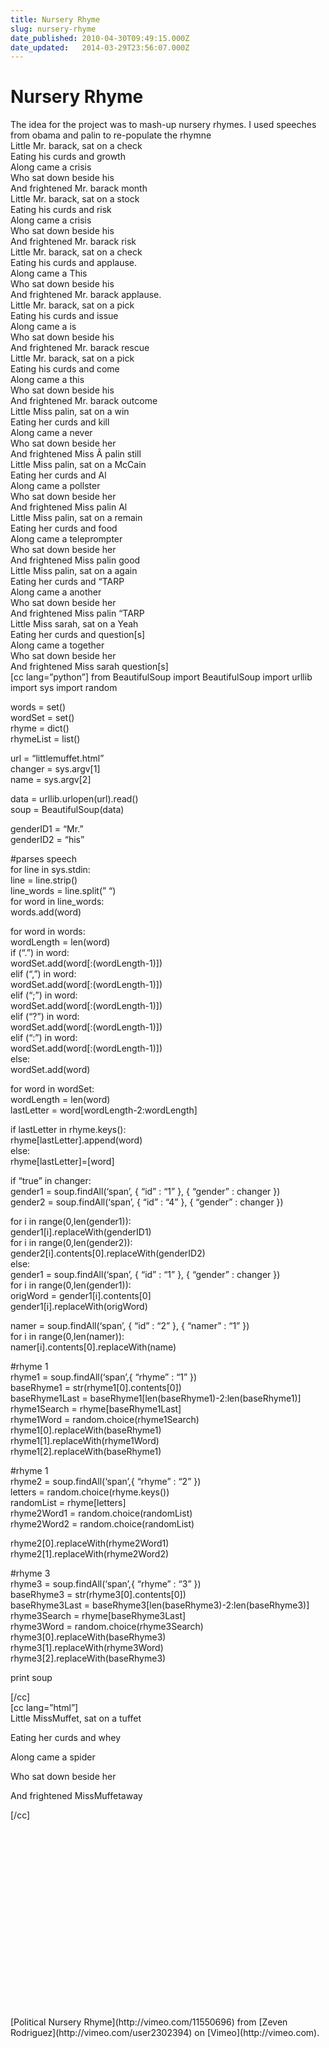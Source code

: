 ```yaml
---
title: Nursery Rhyme
slug: nursery-rhyme
date_published: 2010-04-30T09:49:15.000Z
date_updated:   2014-03-29T23:56:07.000Z
---
```


# Nursery Rhyme

<div id="_mcePaste">The idea for the project was to mash-up nursery rhymes. I used speeches from obama and palin to re-populate the rhymne</div><div></div><div>Little Mr. barack, sat on a check</div><div id="_mcePaste">Eating his curds and growth</div><div id="_mcePaste">Along came a crisis</div><div id="_mcePaste">Who sat down beside his</div><div id="_mcePaste">And frightened Mr. barack month</div><div></div><div><div>Little Mr. barack, sat on a stock</div><div>Eating his curds and risk</div><div>Along came a crisis</div><div>Who sat down beside his</div><div>And frightened Mr. barack risk</div><div></div>

<div>Little Mr. barack, sat on a check</div><div>Eating his curds and applause.</div><div>Along came a This</div><div>Who sat down beside his</div><div>And frightened Mr. barack applause.</div><div></div>

<div>Little Mr. barack, sat on a pick</div><div>Eating his curds and issue</div><div>Along came a is</div><div>Who sat down beside his</div><div>And frightened Mr. barack rescue</div><div></div>

<div>Little Mr. barack, sat on a pick</div><div>Eating his curds and come</div><div>Along came a this</div><div>Who sat down beside his</div><div>And frightened Mr. barack outcome</div><div></div>

<div></div><div>Little Miss palin, sat on a win</div><div>Eating her curds and kill</div><div>Along came a never</div><div>Who sat down beside her</div><div>And frightened Miss Â palin still</div><div></div>

<div>Little Miss palin, sat on a McCain</div><div>Eating her curds and Al</div><div>Along came a pollster</div><div>Who sat down beside her</div><div>And frightened Miss palin Al</div><div></div>

<div>Little Miss palin, sat on a remain</div><div>Eating her curds and food</div><div>Along came a teleprompter</div><div>Who sat down beside her</div><div>And frightened Miss palin good</div><div></div>

<div>Little Miss palin, sat on a again</div><div>Eating her curds and “TARP</div><div>Along came a another</div><div>Who sat down beside her</div><div>And frightened Miss palin “TARP</div><div></div>

<div>Little Miss sarah, sat on a Yeah</div><div>Eating her curds and question[s]</div><div>Along came a together</div><div>Who sat down beside her</div><div>And frightened Miss sarah question[s]</div></div>

<div></div><div></div><div></div>[cc lang=”python”]  
 from BeautifulSoup import BeautifulSoup  
 import urllib  
 import sys  
 import random

words = set()  
 wordSet = set()  
 rhyme = dict()  
 rhymeList = list()

url = “littlemuffet.html”  
 changer = sys.argv[1]  
 name = sys.argv[2]

data = urllib.urlopen(url).read()  
 soup = BeautifulSoup(data)

genderID1 = “Mr.”  
 genderID2 = “his”

#parses speech  
 for line in sys.stdin:  
 line = line.strip()  
 line_words = line.split(” “)  
 for word in line_words:  
 words.add(word)

for word in words:  
 wordLength = len(word)  
 if (“.”) in word:  
 wordSet.add(word[:(wordLength-1)])  
 elif (“,”) in word:  
 wordSet.add(word[:(wordLength-1)])  
 elif (“;”) in word:  
 wordSet.add(word[:(wordLength-1)])  
 elif (“?”) in word:  
 wordSet.add(word[:(wordLength-1)])  
 elif (“:”) in word:  
 wordSet.add(word[:(wordLength-1)])  
 else:  
 wordSet.add(word)

for word in wordSet:  
 wordLength = len(word)  
 lastLetter = word[wordLength-2:wordLength]

if lastLetter in rhyme.keys():  
 rhyme[lastLetter].append(word)  
 else:  
 rhyme[lastLetter]=[word]

if “true” in changer:  
 gender1 = soup.findAll(‘span’, { “id” : “1” }, { “gender” : changer })  
 gender2 = soup.findAll(‘span’, { “id” : “4” }, { “gender” : changer })

for i in range(0,len(gender1)):  
 gender1[i].replaceWith(genderID1)  
 for i in range(0,len(gender2)):  
 gender2[i].contents[0].replaceWith(genderID2)  
 else:  
 gender1 = soup.findAll(‘span’, { “id” : “1” }, { “gender” : changer })  
 for i in range(0,len(gender1)):  
 origWord = gender1[i].contents[0]  
 gender1[i].replaceWith(origWord)

namer = soup.findAll(‘span’, { “id” : “2” }, { “namer” : “1” })  
 for i in range(0,len(namer)):  
 namer[i].contents[0].replaceWith(name)

#rhyme 1  
 rhyme1 = soup.findAll(‘span’,{ “rhyme” : “1” })  
 baseRhyme1 = str(rhyme1[0].contents[0])  
 baseRhyme1Last = baseRhyme1[len(baseRhyme1)-2:len(baseRhyme1)]  
 rhyme1Search = rhyme[baseRhyme1Last]  
 rhyme1Word = random.choice(rhyme1Search)  
 rhyme1[0].replaceWith(baseRhyme1)  
 rhyme1[1].replaceWith(rhyme1Word)  
 rhyme1[2].replaceWith(baseRhyme1)

#rhyme 1  
 rhyme2 = soup.findAll(‘span’,{ “rhyme” : “2” })  
 letters = random.choice(rhyme.keys())  
 randomList = rhyme[letters]  
 rhyme2Word1 = random.choice(randomList)  
 rhyme2Word2 = random.choice(randomList)

rhyme2[0].replaceWith(rhyme2Word1)  
 rhyme2[1].replaceWith(rhyme2Word2)

#rhyme 3  
 rhyme3 = soup.findAll(‘span’,{ “rhyme” : “3” })  
 baseRhyme3 = str(rhyme3[0].contents[0])  
 baseRhyme3Last = baseRhyme3[len(baseRhyme3)-2:len(baseRhyme3)]  
 rhyme3Search = rhyme[baseRhyme3Last]  
 rhyme3Word = random.choice(rhyme3Search)  
 rhyme3[0].replaceWith(baseRhyme3)  
 rhyme3[1].replaceWith(rhyme3Word)  
 rhyme3[2].replaceWith(baseRhyme3)

print soup

[/cc]  
 [cc lang=”html”]  
 Little <span id="1">Miss</span><span id="2">Muffet</span>, sat on a <span id="3">tuffet</span>

Eating <span id="4">her</span> curds and <span id="5">whey</span>

Along came a <span id="5">spider</span>

Who sat down beside <span id="4">her</span>

And frightened <span id="1">Miss</span><span id="2">Muffet</span><span id="6">away</span>

[/cc]

<div style="text-align: center;"><object classid="clsid:d27cdb6e-ae6d-11cf-96b8-444553540000" codebase="http://download.macromedia.com/pub/shockwave/cabs/flash/swflash.cab#version=6,0,40,0" height="300" width="400"><param name="allowfullscreen" value="true"></param><param name="allowscriptaccess" value="always"></param><param name="src" value="http://vimeo.com/moogaloop.swf?clip_id=11550696&server=vimeo.com&show_title=1&show_byline=1&show_portrait=0&color=&fullscreen=1"></param><embed allowfullscreen="true" allowscriptaccess="always" height="300" src="http://vimeo.com/moogaloop.swf?clip_id=11550696&server=vimeo.com&show_title=1&show_byline=1&show_portrait=0&color=&fullscreen=1" type="application/x-shockwave-flash" width="400"></embed></object></div>[Political Nursery Rhyme](http://vimeo.com/11550696) from [Zeven Rodriguez](http://vimeo.com/user2302394) on [Vimeo](http://vimeo.com).
